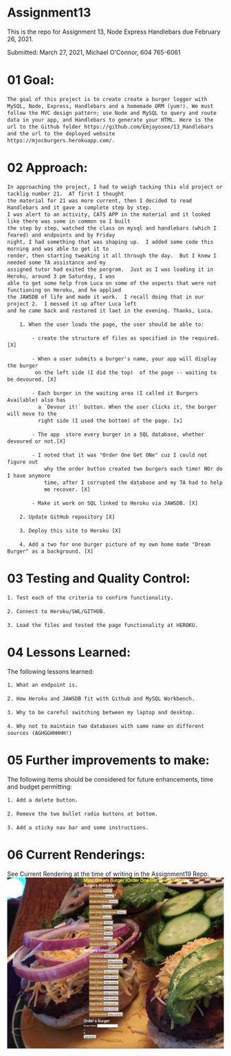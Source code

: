 # Assignment13
This is the repo for Assignment 13, Node Express Handlebars due February 26, 2021.


Submitted: March 27, 2021, Michael O'Connor, 604 765-6061

# 01 Goal: 

    The goal of this project is to create create a burger logger with MySQL, Node, Express, Handlebars and a homemade ORM (yum!). We must follow the MVC design pattern; use Node and MySQL to query and route data in your app, and Handlebars to generate your HTML. Here is the url to the Github folder https://github.com/Emjayosee/13_Handlebars
    and the url to the deployed website https://mjocburgers.herokuapp.com/.

# 02 Approach:

    In approaching the project, I had to weigh tacking this old project or tacklig number 21.  AT first I thought 
    the material for 21 was more current, then I decided to read Handlebars and it gave a complete step by step. 
    I was alert to an activity, CATS APP in the material and it looked like there was some in common so I built 
    the step by step, watched the class on mysql and handlebars (which I feared) and endpoints and by Friday 
    night, I had something that was shaping up.  I added some code this morning and was able to get it to 
    render, then starting tweaking it all through the day.  But I knew I needed some TA assistance and my 
    assigned tutor had exited the porgram.  Just as I was loading it in Heroku, around 3 pm Saturday, I was 
    able to get some help from Luca on some of the aspects that were not functioning on Heroku, and he applied 
    the JAWSDB of life and made it work.  I recall doing that in our project 2.  I messed it up after Luca left 
    and he came back and restored it laet in the evening. Thanks, Luca.

        1. When the user loads the page, the user should be able to:

            - create the structure of files as specified in the required. [X]
            
            - When a user submits a burger's name, your app will display the burger
             on the left side (I did the top)  of the page -- waiting to be devoured. [X]

            - Each burger in the waiting area (I called it Burgers Available) also has
              a `Devour it!` button. When the user clicks it, the burger will move to the 
              right side (I used the bottom) of the page. [x]
              
            - The app  store every burger in a SQL database, whether devoured or not.[X]

            - I noted that it was "Order One Get ONe" cuz I could not figure out
                why the order button created two burgers each time! NOr do I have anymore
                time, after I corrupted the database and my TA had to help
                me recover. [X]

            - Make it work on SQL linked to Heroku via JAWSDB. [X]

        2. Update GitHub repository [X]

        3. Deploy this site to Heroku [X]

        4. Add a two for one burger picture of my own home made "Dream Burger" as a background. [X]


# 03 Testing and Quality Control:

    1. Test each of the criteria to confirm functionality.

    2. Connect to Heroku/SWL/GITHUB.
    
    3. Load the files and tested the page functionality at HEROKU.


# 04 Lessons Learned:

The following lessons learned:

    1. What an endpoint is.

    2. How Heroku and JAWSDB fit with Github and MySQL Workbench.

    3. Why to be careful switching between my laptop and desktop.

    4. Why not to maintain two databases with same name on different sources (AGHGGHHHHH!)

# 05 Further improvements to make:

The following items should be considered for future enhancements, time and budget permitting:

    1. Add a delete button.

    2. Remove the two bullet radio buttons at bottom.

    3. Add a sticky nav bar and some instructions.

# 06 Current Renderings:

See Current Rendering at the time of writing in the Assignment19 Repo. 
![alt text](public/assets/Rendering.png)

